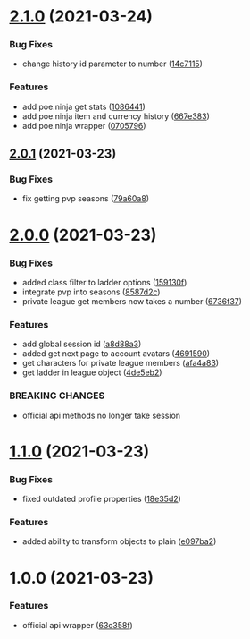 # [2.1.0](https://github.com/klayveR/poe-api-wrappers/compare/v2.0.1...v2.1.0) (2021-03-24)


### Bug Fixes

* change history id parameter to number ([14c7115](https://github.com/klayveR/poe-api-wrappers/commit/14c711540f7253a08afed6b6b238b2c3f619b9c7))


### Features

* add poe.ninja get stats ([1086441](https://github.com/klayveR/poe-api-wrappers/commit/108644180126013f90fb51a2d92e3fdda46af73a))
* add poe.ninja item and currency history ([667e383](https://github.com/klayveR/poe-api-wrappers/commit/667e3831692651ad16d709bf4f0db24aecb6dd9a))
* add poe.ninja wrapper ([0705796](https://github.com/klayveR/poe-api-wrappers/commit/0705796771d05ebc95709d778d9f1c2e2b6802e0))

## [2.0.1](https://github.com/klayveR/poe-api-wrappers/compare/v2.0.0...v2.0.1) (2021-03-23)


### Bug Fixes

* fix getting pvp seasons ([79a60a8](https://github.com/klayveR/poe-api-wrappers/commit/79a60a8b5d73389b4047b4cdeb69794cc0cadfc3))

# [2.0.0](https://github.com/klayveR/poe-api-wrappers/compare/v1.1.0...v2.0.0) (2021-03-23)


### Bug Fixes

* added class filter to ladder options ([159130f](https://github.com/klayveR/poe-api-wrappers/commit/159130ff45992d733a4ecc1171fb6660a4cd50c4))
* integrate pvp into seasons ([8587d2c](https://github.com/klayveR/poe-api-wrappers/commit/8587d2c397224f110feacb65ecaf4d08ef57a75d))
* private league get members now takes a number ([6736f37](https://github.com/klayveR/poe-api-wrappers/commit/6736f3723ed441333cfeb6224c1b887b039800f9))


### Features

* add global session id ([a8d88a3](https://github.com/klayveR/poe-api-wrappers/commit/a8d88a3d3e33aafe63a4fd7954718b2101dfff41))
* added get next page to account avatars ([4691590](https://github.com/klayveR/poe-api-wrappers/commit/4691590ac4b85857a6b80869cf97ff1c63e8cc76))
* get characters for private league members ([afa4a83](https://github.com/klayveR/poe-api-wrappers/commit/afa4a83ce93ed4cf0e7b1965b80097325befd33b))
* get ladder in league object ([4de5eb2](https://github.com/klayveR/poe-api-wrappers/commit/4de5eb28b953f772c23cf4ce20621f35d037d898))


### BREAKING CHANGES

* official api methods no longer take session

# [1.1.0](https://github.com/klayveR/poe-api-wrappers/compare/v1.0.0...v1.1.0) (2021-03-23)


### Bug Fixes

* fixed outdated profile properties ([18e35d2](https://github.com/klayveR/poe-api-wrappers/commit/18e35d297ccd1b852450048064203d9d1bba5668))


### Features

* added ability to transform objects to plain ([e097ba2](https://github.com/klayveR/poe-api-wrappers/commit/e097ba252c38f4893c87e8dfd177a71ded6f0ba4))

# 1.0.0 (2021-03-23)


### Features

* official api wrapper ([63c358f](https://github.com/klayveR/poe-api-wrappers/commit/63c358fee7f8275e5d553dd158b505f8be142cbf))
